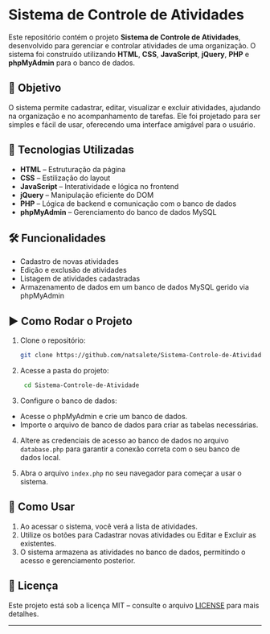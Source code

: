 # Sistema de Controle de Atividades  

Este repositório contém o projeto **Sistema de Controle de Atividades**, desenvolvido para gerenciar e controlar atividades de uma organização. O sistema foi construído utilizando **HTML**, **CSS**, **JavaScript**, **jQuery**, **PHP** e **phpMyAdmin** para o banco de dados.  

## 🎯 Objetivo  
O sistema permite cadastrar, editar, visualizar e excluir atividades, ajudando na organização e no acompanhamento de tarefas. Ele foi projetado para ser simples e fácil de usar, oferecendo uma interface amigável para o usuário.

## 🚀 Tecnologias Utilizadas  
- **HTML** – Estruturação da página  
- **CSS** – Estilização do layout  
- **JavaScript** – Interatividade e lógica no frontend  
- **jQuery** – Manipulação eficiente do DOM  
- **PHP** – Lógica de backend e comunicação com o banco de dados  
- **phpMyAdmin** – Gerenciamento do banco de dados MySQL  

## 🛠️ Funcionalidades  
- Cadastro de novas atividades  
- Edição e exclusão de atividades  
- Listagem de atividades cadastradas  
- Armazenamento de dados em um banco de dados MySQL gerido via phpMyAdmin  

## ▶️ Como Rodar o Projeto  
1. Clone o repositório:  
   ```bash
   git clone https://github.com/natsalete/Sistema-Controle-de-Atividade.git
   ```
2. Acesse a pasta do projeto:
   ```bash
    cd Sistema-Controle-de-Atividade
    ```
3. Configure o banco de dados:
  - Acesse o phpMyAdmin e crie um banco de dados.
  - Importe o arquivo de banco de dados para criar as tabelas necessárias.

4. Altere as credenciais de acesso ao banco de dados no arquivo `database.php` para garantir a conexão correta com o seu banco de dados local.

5. Abra o arquivo `index.php` no seu navegador para começar a usar o sistema.

## 🔧 Como Usar
1. Ao acessar o sistema, você verá a lista de atividades.
2. Utilize os botões para Cadastrar novas atividades ou Editar e Excluir as existentes.
3. O sistema armazena as atividades no banco de dados, permitindo o acesso e gerenciamento posterior.

## 📄 Licença  
Este projeto está sob a licença MIT – consulte o arquivo [LICENSE](LICENSE) para mais detalhes.

---
